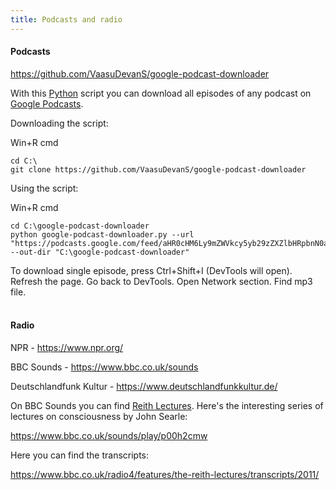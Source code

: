 ```yaml
---
title: Podcasts and radio
---
```


#### Podcasts

<https://github.com/VaasuDevanS/google-podcast-downloader>

With this [Python](https://www.python.org/downloads/) script you can download all episodes of any podcast on [Google Podcasts](https://podcasts.google.com/).

Downloading the script:

Win+R cmd

```
cd C:\
git clone https://github.com/VaasuDevanS/google-podcast-downloader
```

Using the script:

Win+R cmd

```
cd C:\google-podcast-downloader
python google-podcast-downloader.py --url "https://podcasts.google.com/feed/aHR0cHM6Ly9mZWVkcy5yb29zZXZlbHRpbnN0aXR1dGUub3JnLw" --out-dir "C:\google-podcast-downloader"
```

To download single episode, press Ctrl+Shift+I (DevTools will open). Refresh the page. Go back to DevTools. Open Network section. Find mp3 file.
<br><br>

#### Radio

NPR - <https://www.npr.org/>

BBC Sounds - <https://www.bbc.co.uk/sounds>

Deutschlandfunk Kultur - <https://www.deutschlandfunkkultur.de/>

On BBC Sounds you can find [Reith Lectures](https://en.wikipedia.org/wiki/Reith_Lectures). Here's the interesting series of lectures on consciousness by John Searle:

<https://www.bbc.co.uk/sounds/play/p00h2cmw>

Here you can find the transcripts:

<https://www.bbc.co.uk/radio4/features/the-reith-lectures/transcripts/2011/>